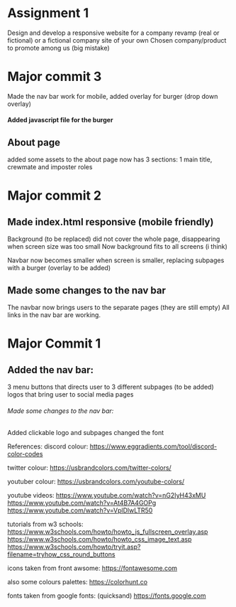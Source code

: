 # Assignment 1

Design and develop a responsive website for a company revamp (real or fictional) or a fictional company site of your own
Chosen company/product to promote among us (big mistake)

# Major commit 3
Made the nav bar work for mobile, added overlay for burger (drop down overlay)
#### Added javascript file for the burger

## About page
added some assets to the about page
now has 3 sections: 1 main title, crewmate and imposter roles 

# Major commit 2

## Made index.html responsive (mobile friendly)

Background (to be replaced) did not cover the whole page, disappearing when screen size was too small
Now background fits to all screens (i think)

Navbar now becomes smaller when screen is smaller, replacing subpages with a burger (overlay to be added)

## Made some changes to the nav bar

The navbar now brings users to the separate pages (they are still empty)
All links in the nav bar are working.

# Major Commit 1

## Added the nav bar:

3 menu buttons that directs user to 3 different subpages (to be added)
logos that bring user to social media pages

###### Made some changes to the nav bar:

Added clickable logo and subpages
changed the font

References:
discord colour:
https://www.eggradients.com/tool/discord-color-codes

twitter colour:
https://usbrandcolors.com/twitter-colors/

youtuber colour:
https://usbrandcolors.com/youtube-colors/

youtube videos:
https://www.youtube.com/watch?v=nG2IyH43xMU
https://www.youtube.com/watch?v=At4B7A4GOPg
https://www.youtube.com/watch?v=VplDlwLTR50

tutorials from w3 schools:
https://www.w3schools.com/howto/howto_js_fullscreen_overlay.asp
https://www.w3schools.com/howto/howto_css_image_text.asp
https://www.w3schools.com/howto/tryit.asp?filename=tryhow_css_round_buttons

icons taken from front awsome:
https://fontawesome.com

also some colours palettes:
https://colorhunt.co

fonts taken from google fonts: (quicksand)
https://fonts.google.com

